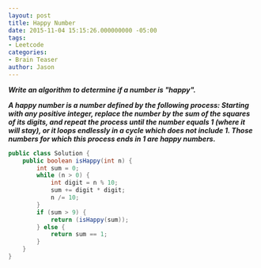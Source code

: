 ```yaml
---
layout: post
title: Happy Number
date: 2015-11-04 15:15:26.000000000 -05:00
tags:
- Leetcode
categories:
- Brain Teaser
author: Jason
---
```

<p><strong><em>Write an algorithm to determine if a number is "happy".</p>

A happy number is a number defined by the following process: Starting with any positive integer, replace the number by the sum of the squares of its digits, and repeat the process until the number equals 1 (where it will stay), or it loops endlessly in a cycle which does not include 1. Those numbers for which this process ends in 1 are happy numbers.</em></strong></p>
``` java
public class Solution {
    public boolean isHappy(int n) {
        int sum = 0;
        while (n > 0) {
            int digit = n % 10; 
            sum += digit * digit;
            n /= 10;
        }
        if (sum > 9) { 
            return (isHappy(sum));
        } else {
            return sum == 1;
        }
    }
}
```
